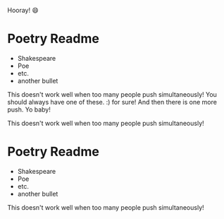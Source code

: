 Hooray! :smile:
# Poetry Readme

* Shakespeare
* Poe
* etc.
* another bullet

This doesn't work well when too many people push simultaneously!
You should always have one of these. :)
for sure!
And then there is one more push.
Yo baby!


This doesn't work well when too many people push simultaneously!
# Poetry Readme

* Shakespeare
* Poe
* etc.
* another bullet

This doesn't work well when too many people push simultaneously!
